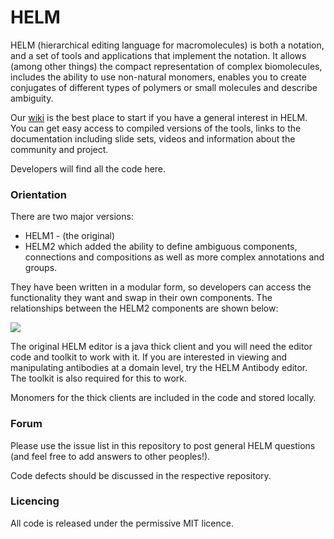 # HELM #


HELM (hierarchical editing language for macromolecules) is both a notation, and a set of tools and applications that implement the notation. It allows (among other things) the compact representation of complex biomolecules, includes the ability to use non-natural monomers, enables you to create conjugates of different types of polymers or small molecules and describe ambiguity. 

Our [wiki](https://pistoiaalliance.atlassian.net/wiki/spaces/PUB/pages/8716303/HELM+Resources) is the best place to start if you have a general interest in HELM. You can get easy access to compiled versions of the tools, links to the documentation including slide sets, videos and information about the community and project. 

Developers will find all the code here. 


### Orientation  ###

There are two major versions:

- HELM1 - (the original)
- HELM2 which added the ability to define ambiguous components, connections and compositions as well as more complex annotations and groups. 

They have been written in a modular form, so developers can access the functionality they want and swap in their own components. The relationships between the HELM2 components are shown below:

![](https:./images/Architecture%20Overview.png)


The original HELM editor is a java thick client and you will need the editor code and toolkit to work with it. If you are interested in viewing and manipulating antibodies at a domain level, try the HELM Antibody editor. The toolkit is also required for this to work. 

Monomers for the thick clients are included in the code and stored locally. 



### Forum ###

Please use the issue list in this repository to post general HELM questions (and feel free to add answers to other peoples!). 

Code defects should be discussed in the respective repository.



### Licencing ###

All code is released under the permissive MIT licence.  
